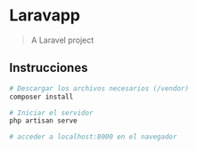 # Laravapp

> A Laravel project

## Instrucciones

``` bash
# Descargar los archivos necesarios (/vendor)
composer install

# Iniciar el servidor 
php artisan serve

# acceder a localhost:8000 en el navegador
```
